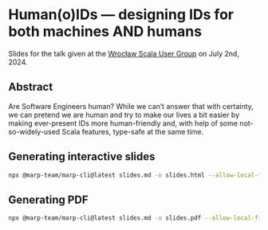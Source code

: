 # Human(o)IDs — designing IDs for both machines AND humans
Slides for the talk given at the [Wrocław Scala User Group](https://www.meetup.com/wroclaw-scala-user-group/events/301754493/) on July 2nd, 2024.

## Abstract
Are Software Engineers human? While we can’t answer that with certainty, we can pretend we are human and try to make our lives a bit easier by making ever-present IDs more human-friendly and, with help of some not-so-widely-used Scala features, type-safe at the same time.

## Generating interactive slides
```bash
npx @marp-team/marp-cli@latest slides.md -o slides.html --allow-local-files --html
```
## Generating PDF
```bash
npx @marp-team/marp-cli@latest slides.md -o slides.pdf --allow-local-files --html --pdf
```